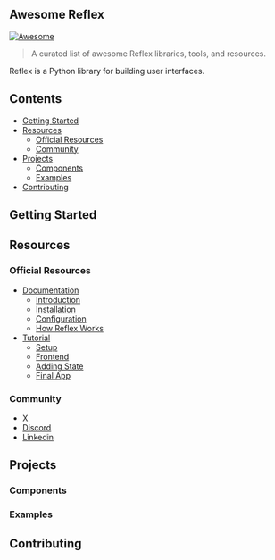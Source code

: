 ## Awesome Reflex

[![Awesome](https://cdn.rawgit.com/sindresorhus/awesome/d7305f38d29fed78fa85652e3a63e154dd8e8829/media/badge.svg)](https://github.com/sindresorhus/awesome)

> A curated list of awesome Reflex libraries, tools, and resources.

Reflex is a Python library for building user interfaces.

## Contents

- [Getting Started](#getting-started)
- [Resources](#resources)
  - [Official Resources](#official-resources)
  - [Community](#community)
- [Projects](#projects)
  - [Components](#components)
  - [Examples](#examples)
- [Contributing](#contributing)

## Getting Started



## Resources

### Official Resources
- [Documentation](https://reflex.dev/docs/getting-started/introduction/)
    - [Introduction](https://reflex.dev/docs/getting-started/introduction/)
    - [Installation](https://reflex.dev/docs/getting-started/installation/)
    - [Configuration](https://reflex.dev/docs/getting-started/configuration/)
    - [How Reflex Works](https://reflex.dev/docs/getting-started/how-reflex-works/)
- [Tutorial](https://reflex.dev/docs/tutorial/intro/)
    - [Setup](https://reflex.dev/docs/tutorial/setup/)
    - [Frontend](https://reflex.dev/docs/tutorial/frontend/)
    - [Adding State](https://reflex.dev/docs/tutorial/adding-state/)
    - [Final App](https://reflex.dev/docs/tutorial/final-app/)


### Community
- [X](https://x.com/getreflex)
- [Discord](https://discord.gg/T5WSbC2YtQ)
- [Linkedin](https://www.linkedin.com/company/reflex-dev/)


## Projects

### Components

### Examples

## Contributing